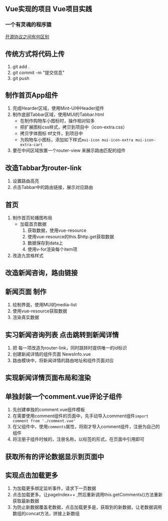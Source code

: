 ## Vue实现的项目 Vue项目实践
### 一个有灵魂的程序猿
[开源协议之间有何区别](https://www.zhihu.com/question/19568896)
## 传统方式将代码上传
1. git add .
2. git commit -m "提交信息"
3. git push 


## 制作首页App组件
1. 完成Hearder区域，使用Mint-UI中Header组件
2. 制作底部Tabbar区域，使用MUI的Tabbar.html
   + 在制作购物车小图标时，操作相对较多
   + 把扩展图标css样式，拷贝到项目中（icon-extra.css）
   + 拷贝字体图标 ttf文件，到项目中
   + 为购物车小图标，添加如下样式`mui-icon mui-icon-extra mui-icon-extra-cart`
3. 要在中间区域放置一个router-view 来展示路由匹配的组件

## 改造Tabbar为router-link
1. 设置路由高亮
2. 点击Tabbar中的路由链接，展示对应路由
## 首页
1. 制作首页轮播图布局
   + 加载首页数据
     1. 获取数据，使用vue-resource 
     2. 使用vue-resource的this.$http.get获取数据
     3. 数据保存到data上
     4. 使用v-for渲染每个item项 
2. 改造九宫格样式

## 改造新闻咨询，路由链接
## 新闻页面 制作
1. 绘制界面，使用MUI的media-list
2. 使用vue-resource获取数据
3. 渲染真实数据

## 实习新闻咨询列表 点击跳转到新闻详情
1. 把 每一项改造为router-link，同时跳转时提供唯一的id标识
2. 创建新闻详情的组件页面 NewsInfo.vue
3. 路由模块中，将新闻详情的路由地址和组件页面对应

## 实现新闻详情页面布局和渲染


## 单独封装一个comment.vue评论子组件
1. 先创建单独的comment.vue组件模板
2. 在需要使用comment组件的页面中，先手动导入comment组件`import comment from './comment.vue'`
3. 在父组件中，使用`comments`属性，将刚才导入comment组件，注册为自己的组件
4. 将注册子组件时候的，注册名称，以标签的形式，在页面中引用即可


## 获取所有的评论数据显示到页面中

## 实现点击加载更多
1. 为加载更多绑定监听事件，请求下一页数据
2. 点击加载更多。让pageIndex++ ,然后重新调用this.getComments()方法重新获取最新数据
3. 为防止新数据覆盖老数据，点击加载更多是，获取到的新数据，让老数据调用数组的concat方法，拼接上新数组
